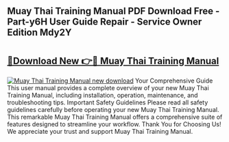 ## Muay Thai Training Manual PDF Download Free - Part-y6H User Guide Repair - Service Owner Edition Mdy2Y

# <h2><a href="http://bc95372.oget.top/?id=Muay+Thai+Training+Manual">🔗Download New 👉🔴 Muay Thai Training Manual</a></h2>

[![Muay Thai Training Manual new download](https://i.imgur.com/5g1atiW.png)](http://bc95372.oget.top/?id=Muay+Thai+Training+Manual)
Your Comprehensive Guide This user manual provides a complete overview of your new Muay Thai Training Manual, including installation, operation, maintenance, and troubleshooting tips. Important Safety Guidelines Please read all safety guidelines carefully before operating your new Muay Thai Training Manual. This remarkable Muay Thai Training Manual offers a comprehensive suite of features designed to streamline your workflow. Thank You for Choosing Us! We appreciate your trust and support Muay Thai Training Manual.
